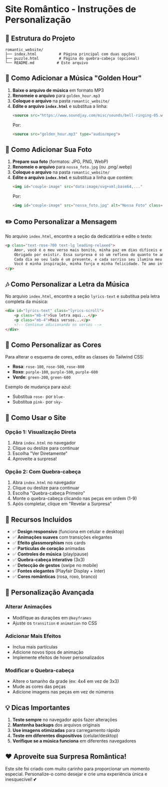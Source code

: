 # Site Romântico - Instruções de Personalização

## 📁 Estrutura do Projeto

```
romantic_website/
├── index.html          # Página principal com duas opções
├── puzzle.html         # Página do quebra-cabeça (opcional)
└── README.md          # Este arquivo
```

## 🎵 Como Adicionar a Música "Golden Hour"

1. **Baixe o arquivo de música** em formato MP3
2. **Renomeie o arquivo** para `golden_hour.mp3`
3. **Coloque o arquivo** na pasta `romantic_website/`
4. **Edite o arquivo `index.html`** e substitua a linha:
   ```html
   <source src="https://www.soundjay.com/misc/sounds/bell-ringing-05.wav" type="audio/wav">
   ```
   Por:
   ```html
   <source src="golden_hour.mp3" type="audio/mpeg">
   ```

## 📸 Como Adicionar Sua Foto

1. **Prepare sua foto** (formatos: JPG, PNG, WebP)
2. **Renomeie o arquivo** para `nossa_foto.jpg` (ou .png/.webp)
3. **Coloque o arquivo** na pasta `romantic_website/`
4. **Edite o arquivo `index.html`** e substitua a linha que contém:
   ```html
   <img id="couple-image" src="data:image/svg+xml;base64,..."
   ```
   Por:
   ```html
   <img id="couple-image" src="nossa_foto.jpg" alt="Nossa Foto" class="rounded-lg shadow-lg max-w-full h-auto">
   ```

## ✏️ Como Personalizar a Mensagem

No arquivo `index.html`, encontre a seção da dedicatória e edite o texto:

```html
<p class="text-rose-700 text-lg leading-relaxed">
    Amor, você é o meu verso mais bonito, minha paz em dias difíceis e minha alegria em todos os momentos. 
    Obrigado por existir. Essa surpresa é só um reflexo do quanto te amo. 
    Cada dia ao seu lado é um presente, e cada sorriso seu ilumina meu mundo. 
    Você é minha inspiração, minha força e minha felicidade. Te amo infinitamente! 💖
</p>
```

## 🎶 Como Personalizar a Letra da Música

No arquivo `index.html`, encontre a seção `lyrics-text` e substitua pela letra completa da música:

```html
<div id="lyrics-text" class="lyrics-scroll">
    <p class="mb-4">Sua letra aqui...</p>
    <p class="mb-4">Mais versos...</p>
    <!-- Continue adicionando os versos -->
</div>
```

## 🎨 Como Personalizar as Cores

Para alterar o esquema de cores, edite as classes do Tailwind CSS:

- **Rosa**: `rose-100`, `rose-500`, `rose-800`
- **Roxo**: `purple-100`, `purple-500`, `purple-600`
- **Verde**: `green-200`, `green-600`

Exemplo de mudança para azul:
- Substitua `rose-` por `blue-`
- Substitua `pink-` por `sky-`

## 🚀 Como Usar o Site

### Opção 1: Visualização Direta
1. Abra `index.html` no navegador
2. Clique ou deslize para continuar
3. Escolha "Ver Diretamente"
4. Aproveite a surpresa!

### Opção 2: Com Quebra-cabeça
1. Abra `index.html` no navegador
2. Clique ou deslize para continuar
3. Escolha "Quebra-cabeça Primeiro"
4. Monte o quebra-cabeça clicando nas peças em ordem (1-9)
5. Após completar, clique em "Revelar a Surpresa"

## 📱 Recursos Incluídos

- ✅ **Design responsivo** (funciona em celular e desktop)
- ✅ **Animações suaves** com transições elegantes
- ✅ **Efeito glassmorphism** nos cards
- ✅ **Partículas de coração** animadas
- ✅ **Controles de música** (play/pause)
- ✅ **Quebra-cabeça interativo** (3x3)
- ✅ **Detecção de gestos** (swipe no mobile)
- ✅ **Fontes elegantes** (Playfair Display + Inter)
- ✅ **Cores românticas** (rosa, roxo, branco)

## 🔧 Personalização Avançada

### Alterar Animações
- Modifique as durações em `@keyframes`
- Ajuste os `transition` e `animation` no CSS

### Adicionar Mais Efeitos
- Inclua mais partículas
- Adicione novos tipos de animação
- Implemente efeitos de hover personalizados

### Modificar o Quebra-cabeça
- Altere o tamanho da grade (ex: 4x4 em vez de 3x3)
- Mude as cores das peças
- Adicione imagens nas peças em vez de números

## 💡 Dicas Importantes

1. **Teste sempre** no navegador após fazer alterações
2. **Mantenha backups** dos arquivos originais
3. **Use imagens otimizadas** para carregamento rápido
4. **Teste em diferentes dispositivos** (celular/desktop)
5. **Verifique se a música funciona** em diferentes navegadores

## ❤️ Aproveite sua Surpresa Romântica!

Este site foi criado com muito carinho para proporcionar um momento especial. Personalize-o como desejar e crie uma experiência única e inesquecível! 💕

